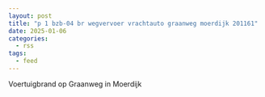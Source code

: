 ```yaml
---
layout: post
title: "p 1 bzb-04 br wegvervoer vrachtauto graanweg moerdijk 201161"
date: 2025-01-06
categories: 
  - rss
tags: 
  - feed
---
```


Voertuigbrand op Graanweg in Moerdijk
